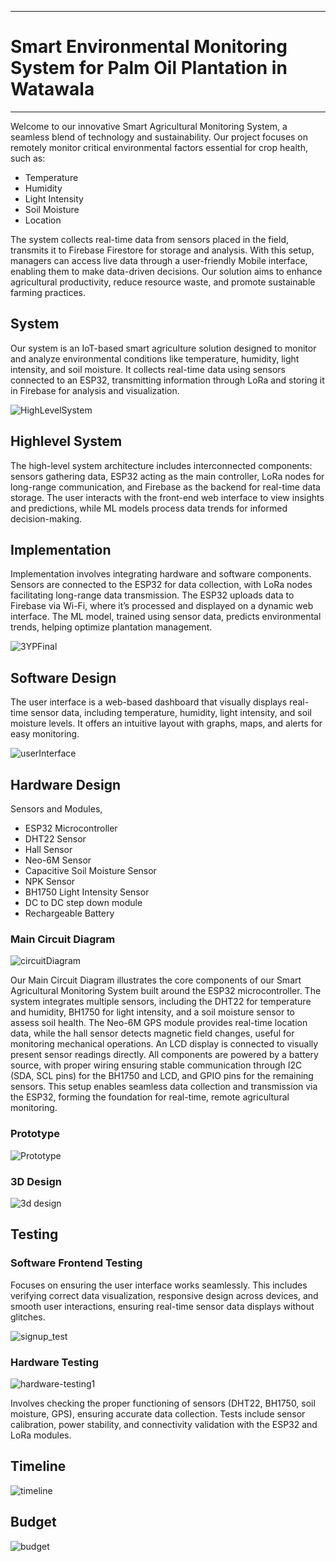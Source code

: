 ___
# Smart Environmental Monitoring System for Palm Oil Plantation in Watawala
___

Welcome to our innovative Smart Agricultural Monitoring System, a seamless blend of technology and sustainability. Our project focuses on remotely monitor critical environmental factors essential for crop health, such as:
- Temperature
- Humidity
- Light Intensity
- Soil Moisture
- Location

The system collects real-time data from sensors placed in the field, transmits it to Firebase Firestore for storage and analysis. With this setup, managers can access live data through a user-friendly Mobile interface, enabling them to make data-driven decisions. Our solution aims to enhance agricultural productivity, reduce resource waste, and promote sustainable farming practices.

## System

Our system is an IoT-based smart agriculture solution designed to monitor and analyze environmental conditions like temperature, humidity, light intensity, and soil moisture. It collects real-time data using sensors connected to an ESP32, transmitting information through LoRa and storing it in Firebase for analysis and visualization.

![HighLevelSystem](https://github.com/user-attachments/assets/675dd054-87cc-4fc2-b4c7-0c1986ef7081)

## Highlevel System

The high-level system architecture includes interconnected components: sensors gathering data, ESP32 acting as the main controller, LoRa nodes for long-range communication, and Firebase as the backend for real-time data storage. The user interacts with the front-end web interface to view insights and predictions, while ML models process data trends for informed decision-making.

## Implementation

Implementation involves integrating hardware and software components. Sensors are connected to the ESP32 for data collection, with LoRa nodes facilitating long-range data transmission. The ESP32 uploads data to Firebase via Wi-Fi, where it’s processed and displayed on a dynamic web interface. The ML model, trained using sensor data, predicts environmental trends, helping optimize plantation management.

![3YPFinal](https://github.com/user-attachments/assets/70dc4d7f-8dee-4a88-bb2d-c71283962d82)

## Software Design

The user interface is a web-based dashboard that visually displays real-time sensor data, including temperature, humidity, light intensity, and soil moisture levels. It offers an intuitive layout with graphs, maps, and alerts for easy monitoring.

![userInterface](https://github.com/user-attachments/assets/06dc1a6f-5c15-402d-9000-975473183c84)

## Hardware Design

Sensors and Modules,
- ESP32 Microcontroller
- DHT22 Sensor
- Hall Sensor
- Neo-6M Sensor
- Capacitive Soil Moisture Sensor
- NPK Sensor
- BH1750 Light Intensity Sensor
- DC to DC step down module
- Rechargeable Battery

### Main Circuit Diagram

![circuitDiagram](https://github.com/user-attachments/assets/3c5c8f9d-9839-40be-9d55-ae4fa8a59610)

Our Main Circuit Diagram illustrates the core components of our Smart Agricultural Monitoring System built around the ESP32 microcontroller. The system integrates multiple sensors, including the DHT22 for temperature and humidity, BH1750 for light intensity, and a soil moisture sensor to assess soil health. The Neo-6M GPS module provides real-time location data, while the hall sensor detects magnetic field changes, useful for monitoring mechanical operations. An LCD display is connected to visually present sensor readings directly. All components are powered by a battery source, with proper wiring ensuring stable communication through I2C (SDA, SCL pins) for the BH1750 and LCD, and GPIO pins for the remaining sensors. This setup enables seamless data collection and transmission via the ESP32, forming the foundation for real-time, remote agricultural monitoring.

### Prototype

![Prototype](https://github.com/user-attachments/assets/2d336a3c-55f7-4c43-9b38-2624793007a8)

### 3D Design

![3d design](https://github.com/user-attachments/assets/0947603e-4e4b-4007-a5a0-f4996fa2029f)

## Testing
### Software Frontend Testing

Focuses on ensuring the user interface works seamlessly. This includes verifying correct data visualization, responsive design across devices, and smooth user interactions, ensuring real-time sensor data displays without glitches.

![signup_test](https://github.com/user-attachments/assets/1ec1316d-cf42-44a0-bb28-6b405d3f53fa)

### Hardware Testing

![hardware-testing1](https://github.com/user-attachments/assets/7d17c6af-79de-48d0-92d0-1a3cbe943669)

Involves checking the proper functioning of sensors (DHT22, BH1750, soil moisture, GPS), ensuring accurate data collection. Tests include sensor calibration, power stability, and connectivity validation with the ESP32 and LoRa modules.

## Timeline

![timeline](https://github.com/user-attachments/assets/7c45ab75-3128-4d48-9490-4798ff87f0d5)

## Budget

![budget](https://github.com/user-attachments/assets/f0ca03a0-1e47-428f-ae59-4e681fab9ca9)


